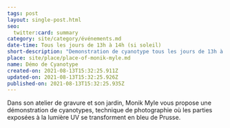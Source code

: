 ```yaml
---
tags: post
layout: single-post.html
seo:
  twitter:card: summary
category: site/category/événements.md
date-time: Tous les jours de 13h à 14h (si soleil)
short-description: "Demonstration de cyanotype tous les jours de 13h à 14h "
place: site/place/place-of-monik-myle.md
name: Démo de Cyanotype
created-on: 2021-08-13T15:32:25.911Z
updated-on: 2021-08-13T15:32:25.926Z
published-on: 2021-08-13T15:32:25.935Z
---
```

Dans son atelier de gravure et son jardin, Monik Myle vous propose une démonstration de cyanotypes, technique de photographie où les parties exposées à la lumière UV se transforment en bleu de Prusse.